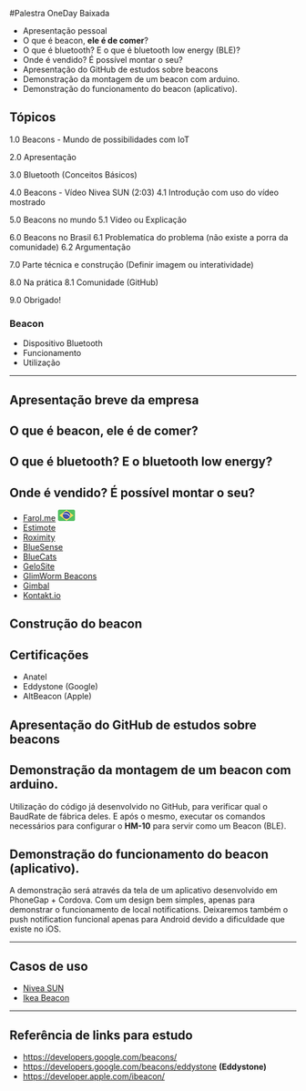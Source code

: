 #Palestra OneDay Baixada

- Apresentação pessoal
- O que é beacon, **ele é de comer**?
- O que é bluetooth? E o que é bluetooth low energy (BLE)?
- Onde é vendido? É possível montar o seu?
- Apresentação do GitHub de estudos sobre beacons
- Demonstração da montagem de um beacon com arduino.
- Demonstração do funcionamento do beacon (aplicativo).

## Tópicos

1.0 Beacons - Mundo de possibilidades com IoT

2.0 Apresentação

3.0 Bluetooth (Conceitos Básicos)

4.0 Beacons - Vídeo Nivea SUN (2:03)
4.1 Introdução com uso do vídeo mostrado

5.0 Beacons no mundo
5.1 Vídeo ou Explicação

6.0 Beacons no Brasil
6.1 Problematíca do problema (não existe a porra da comunidade)
6.2 Argumentação

7.0 Parte técnica e construção (Definir imagem ou interatividade)

8.0 Na prática
8.1 Comunidade (GitHub)

9.0 Obrigado!

### Beacon

- Dispositivo Bluetooth
- Funcionamento
- Utilização

----

## Apresentação breve da empresa

## O que é beacon, ele é de comer?

## O que é bluetooth? E o bluetooth low energy?

## Onde é vendido? É possível montar o seu?

- [Farol.me](http://farol.me) ![Farol.me revenda no Brasil](assets/img/brazil-flag.png)
- [Estimote](http://estimote.com)
- [Roximity](http://roximity.com/model-x)
- [BlueSense](http://bluesensenetworks.com)
- [BlueCats](https://bluecats.com)
- [GeloSite](http://www.gelosite.com)
- [GlimWorm Beacons](http://glimwormbeacons.com)
- [Gimbal](https://www.gimbal.com)
- [Kontakt.io](https://kontakt.io)

## Construção do beacon

## Certificações

- Anatel
- Eddystone (Google)
- AltBeacon (Apple)

## Apresentação do GitHub de estudos sobre beacons

## Demonstração da montagem de um beacon com arduino.

Utilização do código já desenvolvido no GitHub, para verificar qual o BaudRate de fábrica deles. E após o mesmo,
executar os comandos necessários para configurar o **HM-10** para servir como um Beacon (BLE).

## Demonstração do funcionamento do beacon (aplicativo).

A demonstração será através da tela de um aplicativo desenvolvido em PhoneGap + Cordova. Com um design bem simples,
apenas para demonstrar o funcionamento de local notifications. Deixaremos também o push notification funcional
apenas para Android devido a dificuldade que existe no iOS.

----

## Casos de uso

- [Nivea SUN](https://www.youtube.com/watch?v=BgXrTGIiFV8)
- [Ikea Beacon](https://www.youtube.com/watch?v=ROx6WBxIgoM)

----

## Referência de links para estudo

- https://developers.google.com/beacons/
- https://developers.google.com/beacons/eddystone **(Eddystone)**
- https://developer.apple.com/ibeacon/